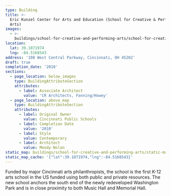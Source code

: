 ```yaml
---
type: Building
title: >-
  Eric Kunzel Center for Arts and Education (School for Creative & Performing
  Arts)
images:
  - >-
    buildings/school-for-creative-and-performing-arts/school-for-creative-and-performing-arts-0_jxj4a3
location:
  lat: 39.1071974
  lng: -84.5168543
address: '108 West Central Parkway, Cincinnati, OH 45202'
draft: true
completion_date: '2010'
sections:
  - page_location: below_images
    type: BuildingAttributeSection
    attributes:
      - label: Associate Architect
        value: 'CR Architects, Fanning/Howey'
  - page_location: above_map
    type: BuildingAttributeSection
    attributes:
      - label: Original Owner
        value: Cincinnati Public Schools
      - label: Completion Date
        value: '2010'
      - label: Style
        value: Contemporary
      - label: Architect
        value: Moody-Nolan
static_map: buildings/school-for-creative-and-performing-arts/static-map_yldhpd
static_map_cache: '{"lat":39.1071974,"lng":-84.5168543}'
---
```


Funded by major Cincinnati arts philanthropists, the school is the first K-12 arts school in the US funded using both public and private resources. The new school anchors the south end of the newly redeveloped Washington Park and is in close proximity to both Music Hall and Memorial Hall.
